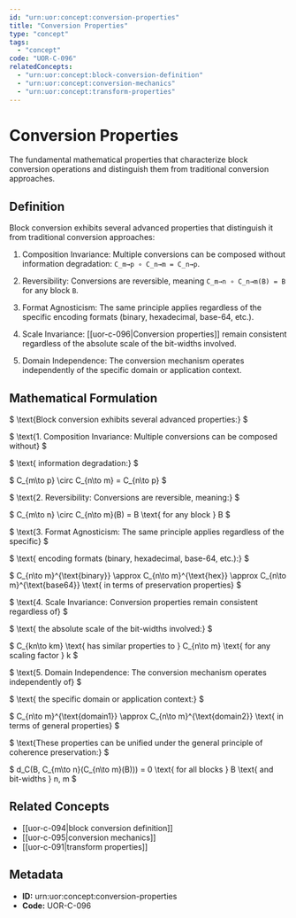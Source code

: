 ```yaml
---
id: "urn:uor:concept:conversion-properties"
title: "Conversion Properties"
type: "concept"
tags:
  - "concept"
code: "UOR-C-096"
relatedConcepts:
  - "urn:uor:concept:block-conversion-definition"
  - "urn:uor:concept:conversion-mechanics"
  - "urn:uor:concept:transform-properties"
---
```


# Conversion Properties

The fundamental mathematical properties that characterize block conversion operations and distinguish them from traditional conversion approaches.

## Definition

Block conversion exhibits several advanced properties that distinguish it from traditional conversion approaches:

1. Composition Invariance: Multiple conversions can be composed without information degradation: `C_m→p ∘ C_n→m = C_n→p`.

2. Reversibility: Conversions are reversible, meaning `C_m→n ∘ C_n→m(B) = B` for any block `B`.

3. Format Agnosticism: The same principle applies regardless of the specific encoding formats (binary, hexadecimal, base-64, etc.).

4. Scale Invariance: [[uor-c-096|Conversion properties]] remain consistent regardless of the absolute scale of the bit-widths involved.

5. Domain Independence: The conversion mechanism operates independently of the specific domain or application context.

## Mathematical Formulation

$
\text{Block conversion exhibits several advanced properties:}
$

$
\text{1. Composition Invariance: Multiple conversions can be composed without}
$

$
\text{   information degradation:}
$

$
C_{m\to p} \circ C_{n\to m} = C_{n\to p}
$

$
\text{2. Reversibility: Conversions are reversible, meaning:}
$

$
C_{m\to n} \circ C_{n\to m}(B) = B \text{ for any block } B
$

$
\text{3. Format Agnosticism: The same principle applies regardless of the specific}
$

$
\text{   encoding formats (binary, hexadecimal, base-64, etc.):}
$

$
C_{n\to m}^{\text{binary}} \approx C_{n\to m}^{\text{hex}} \approx C_{n\to m}^{\text{base64}} \text{ in terms of preservation properties}
$

$
\text{4. Scale Invariance: Conversion properties remain consistent regardless of}
$

$
\text{   the absolute scale of the bit-widths involved:}
$

$
C_{kn\to km} \text{ has similar properties to } C_{n\to m} \text{ for any scaling factor } k
$

$
\text{5. Domain Independence: The conversion mechanism operates independently of}
$

$
\text{   the specific domain or application context:}
$

$
C_{n\to m}^{\text{domain1}} \approx C_{n\to m}^{\text{domain2}} \text{ in terms of general properties}
$

$
\text{These properties can be unified under the general principle of coherence preservation:}
$

$
d_C(B, C_{m\to n}(C_{n\to m}(B))) = 0 \text{ for all blocks } B \text{ and bit-widths } n, m
$

## Related Concepts

- [[uor-c-094|block conversion definition]]
- [[uor-c-095|conversion mechanics]]
- [[uor-c-091|transform properties]]

## Metadata

- **ID:** urn:uor:concept:conversion-properties
- **Code:** UOR-C-096
